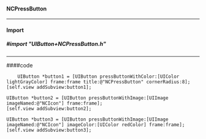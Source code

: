 #### NCPressButton

---

#### Import

##### #import "UIButton+NCPressButton.h"

---

####code

		UIButton *button1 = [UIButton pressButtonWithColor:[UIColor lightGrayColor] frame:frame title:@"NCPressButton" cornerRadius:8];
    [self.view addSubview:button1];
    
    UIButton *button2 = [UIButton pressButtonWithImage:[UIImage imageNamed:@"NCIcon"] frame:frame];
    [self.view addSubview:button2];
    
    UIButton *button3 = [UIButton pressButtonWithImage:[UIImage imageNamed:@"NCIcon"] imageColor:[UIColor redColor] frame:frame];
    [self.view addSubview:button3];